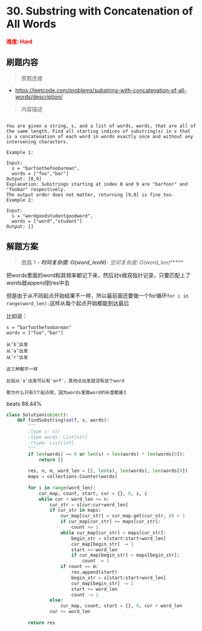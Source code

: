 # 30. Substring with Concatenation of All Words

**<font color=red>难度: Hard</font>**

## 刷题内容

> 原题连接

* https://leetcode.com/problems/substring-with-concatenation-of-all-words/description/

> 内容描述

```

You are given a string, s, and a list of words, words, that are all of the same length. Find all starting indices of substring(s) in s that is a concatenation of each word in words exactly once and without any intervening characters.

Example 1:

Input:
  s = "barfoothefoobarman",
  words = ["foo","bar"]
Output: [0,9]
Explanation: Substrings starting at index 0 and 9 are "barfoor" and "foobar" respectively.
The output order does not matter, returning [9,0] is fine too.
Example 2:

Input:
  s = "wordgoodstudentgoodword",
  words = ["word","student"]
Output: []
```

## 解题方案

> 思路 1
******- 时间复杂度: O(word_len*N)******- 空间复杂度: O(word_len)******


把words里面的word和其频率都记下来，然后对s做双指针记录，只要匹配上了words就append到res中去

但是由于从不同起点开始结果不一样，所以最前面还要做一个for循环```for i in range(word_len):```这样从每个起点开始都能到达最后

比如说：

``` 
s = “barfoothefoobarman"
words = ["foo","bar"]

从‘b’出发
从‘a’出发
从‘r’出发

这三种都不一样

比如从'a'出发可以有'arf'，其他点出发就没有这个word

那为什么只有3个起点呢，因为words里面word的长度都是3
```

beats 88.44%


```python
class Solution(object):
    def findSubstring(self, s, words):
        """
        :type s: str
        :type words: List[str]
        :rtype: List[int]
        """
        if len(words) == 0 or len(s) < len(words) * len(words[0]):
            return []
        
        res, n, m, word_len = [], len(s), len(words), len(words[0])
        maps = collections.Counter(words)
        
        for i in range(word_len):
            cur_map, count, start, cur = {}, 0, i, i
            while cur + word_len <= n:
                cur_str = s[cur:cur+word_len]
                if cur_str in maps:
                    cur_map[cur_str] = cur_map.get(cur_str, 0) + 1     
                    if cur_map[cur_str] <= maps[cur_str]:
                        count += 1
                    while cur_map[cur_str] > maps[cur_str]:
                        begin_str = s[start:start+word_len]
                        cur_map[begin_str] -= 1
                        start += word_len
                        if cur_map[begin_str] < maps[begin_str]:
                            count -= 1
                    if count == m:
                        res.append(start)
                        begin_str = s[start:start+word_len]
                        cur_map[begin_str] -= 1
                        start += word_len
                        count -= 1
                else:
                    cur_map, count, start = {}, 0, cur + word_len
                cur += word_len
                
        return res
```






